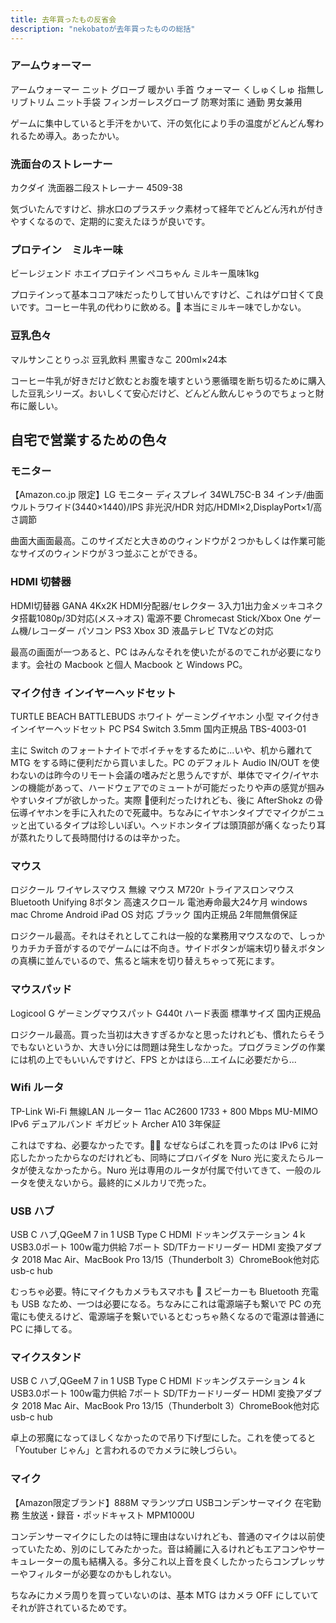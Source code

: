 ```yaml
---
title: 去年買ったもの反省会
description: "nekobatoが去年買ったものの総括"
---
```


### アームウォーマー

<amazon-link asin="B082S8ZBS8">
  アームウォーマー ニット グローブ 暖かい 手首 ウォーマー くしゅくしゅ 指無し リブトリム ニット手袋 フィンガーレスグローブ 防寒対策に 通勤 男女兼用
</amazon-link>

ゲームに集中していると手汗をかいて、汗の気化により手の温度がどんどん奪われるため導入。あったかい。

### 洗面台のストレーナー

<amazon-link asin="B007PYHXWM">
  カクダイ 洗面器二段ストレーナー 4509-38
</amazon-link>

気づいたんですけど、排水口のプラスチック素材って経年でどんどん汚れが付きやすくなるので、定期的に変えたほうが良いです。

### プロテイン　ミルキー味

<amazon-link asin="B079FKCQS6">
  ビーレジェンド ホエイプロテイン ペコちゃん ミルキー風味1kg
</amazon-link>

プロテインって基本ココア味だったりして甘いんですけど、これはゲロ甘くて良いです。コーヒー牛乳の代わりに飲める。 本当にミルキー味でしかない。

### 豆乳色々

<amazon-link asin="B06XHMKZ58">
  マルサンことりっぷ 豆乳飲料 黒蜜きなこ 200ml×24本
</amazon-link>

コーヒー牛乳が好きだけど飲むとお腹を壊すという悪循環を断ち切るために購入した豆乳シリーズ。おいしくて安心だけど、どんどん飲んじゃうのでちょっと財布に厳しい。

## 自宅で営業するための色々

### モニター

<amazon-link asin="B07XYVNHGH">
【Amazon.co.jp 限定】LG モニター ディスプレイ 34WL75C-B 34 インチ/曲面ウルトラワイド(3440×1440)/IPS 非光沢/HDR 対応/HDMI×2,DisplayPort×1/高さ調節
</amazon-link>

曲面大画面最高。このサイズだと大きめのウィンドウが２つかもしくは作業可能なサイズのウィンドウが３つ並ぶことができる。

### HDMI 切替器

<amazon-link asin="B06XN59TJZ">
  HDMI切替器 GANA 4Kx2K HDMI分配器/セレクター 3入力1出力金メッキコネクタ搭載1080p/3D対応(メス→オス) 電源不要 Chromecast Stick/Xbox One ゲーム機/レコーダー パソコン PS3 Xbox 3D 液晶テレビ TVなどの対応
</amazon-link>

最高の画面が一つあると、PC はみんなそれを使いたがるのでこれが必要になります。会社の Macbook と個人 Macbook と Windows PC。

### マイク付き インイヤーヘッドセット

<amazon-link asin="B07MJV4LTY">
  TURTLE BEACH BATTLEBUDS ホワイト ゲーミングイヤホン 小型 マイク付き インイヤーヘッドセット PC PS4 Switch 3.5mm 国内正規品 TBS-4003-01
</amazon-link>

主に Switch のフォートナイトでボイチャをするために...いや、机から離れて MTG をする時に便利だから買いました。PC のデフォルト Audio IN/OUT を使わないのは昨今のリモート会議の嗜みだと思うんですが、単体でマイク/イヤホンの機能があって、ハードウェアでのミュートが可能だったりや声の感覚が掴みやすいタイプが欲しかった。実際  便利だったけれども、後に AfterShokz の骨伝導イヤホンを手に入れたので死蔵中。ちなみにイヤホンタイプでマイクがニュッと出ているタイプは珍しいぽい。ヘッドホンタイプは頭頂部が痛くなったり耳が蒸れたりして長時間付けるのは辛かった。

### マウス

<amazon-link asin="B07RGVZ1VG">
  ロジクール ワイヤレスマウス 無線 マウス M720r トライアスロンマウス Bluetooth Unifying 8ボタン 高速スクロール 電池寿命最大24ケ月 windows mac Chrome Android iPad OS 対応 ブラック 国内正規品 2年間無償保証
</amazon-link>

ロジクール最高。それはそれとしてこれは一般的な業務用マウスなので、しっかりカチカチ音がするのでゲームには不向き。サイドボタンが端末切り替えボタンの真横に並んでいるので、焦ると端末を切り替えちゃって死にます。

### マウスパッド

<amazon-link asin="B01D45U6WY">
  Logicool G ゲーミングマウスパット G440t ハード表面 標準サイズ 国内正規品
</amazon-link>

ロジクール最高。買った当初は大きすぎるかなと思ったけれども、慣れたらそうでもないというか、大きい分には問題は発生しなかった。プログラミングの作業には机の上でもいいんですけど、FPS とかはほら...エイムに必要だから...

### Wifi ルータ

<amazon-link asin="B07JHBBW9H">
  TP-Link Wi-Fi 無線LAN ルーター 11ac AC2600 1733 + 800 Mbps MU-MIMO IPv6 デュアルバンド ギガビット Archer A10 3年保証
</amazon-link>

これはですね、必要なかったです。 なぜならばこれを買ったのは IPv6 に対応したかったからなのだけれども、同時にプロバイダを Nuro 光に変えたらルータが使えなかったから。Nuro 光は専用のルータが付属で付いてきて、一般のルータを使えないから。最終的にメルカリで売った。

### USB ハブ

<amazon-link asin="B07QXMNF1X">
  USB C ハブ,QGeeM 7 in 1 USB Type C HDMI ドッキングステーション 4ｋ USB3.0ポート 100w電力供給 7ポート SD/TFカードリーダー HDMI 変換アダプタ 2018 Mac Air、MacBook Pro 13/15（Thunderbolt 3）ChromeBook他対応 usb-c hub
</amazon-link>

むっちゃ必要。特にマイクもカメラもスマホも  スピーカーも Bluetooth 充電も USB なため、一つは必要になる。ちなみにこれは電源端子も繋いで PC の充電にも使えるけど、電源端子を繋いでいるとむっちゃ熱くなるので電源は普通に PC に挿してる。

### マイクスタンド

<amazon-link asin="B07D33F6JK">
  USB C ハブ,QGeeM 7 in 1 USB Type C HDMI ドッキングステーション 4ｋ USB3.0ポート 100w電力供給 7ポート SD/TFカードリーダー HDMI 変換アダプタ 2018 Mac Air、MacBook Pro 13/15（Thunderbolt 3）ChromeBook他対応 usb-c hub
</amazon-link>

卓上の邪魔になってほしくなかったので吊り下げ型にした。これを使ってると「Youtuber じゃん」と言われるのでカメラに映しづらい。

### マイク

<amazon-link asin="B01GHOM67W">
  【Amazon限定ブランド】888M マランツプロ USBコンデンサーマイク 在宅勤務 生放送・録音・ポッドキャスト MPM1000U
</amazon-link>

コンデンサーマイクにしたのは特に理由はないけれども、普通のマイクは以前使っていたため、別のにしてみたかった。音は綺麗に入るけれどもエアコンやサーキュレーターの風も結構入る。多分これ以上音を良くしたかったらコンプレッサーやフィルターが必要なのかもしれない。

ちなみにカメラ周りを買っていないのは、基本 MTG はカメラ OFF にしていてそれが許されているためです。
